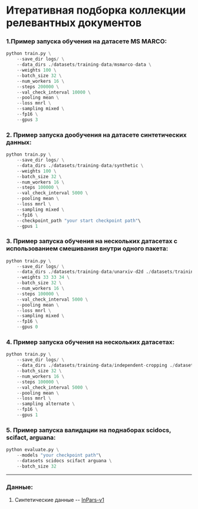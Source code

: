 # Итеративная подборка коллекции релевантных документов

### 1.Пример запуска обучения на датасете **MS MARCO**:
```python
python train.py \
    --save_dir logs/ \
    --data_dirs ./datasets/training-data/msmarco-data \
    --weights 100 \
    --batch_size 32 \
    --num_workers 16 \
    --steps 200000 \
    --val_check_interval 10000 \
    --pooling mean \
    --loss mnrl \
    --sampling mixed \
    --fp16 \
    --gpus 3
```
### 2. Пример запуска дообучения на датасете синтетических данных:
```python
python train.py \
    --save_dir logs/ \
    --data_dirs ./datasets/training-data/synthetic \
    --weights 100 \
    --batch_size 32 \
    --num_workers 16 \
    --steps 100000 \
    --val_check_interval 5000 \
    --pooling mean \
    --loss mnrl \
    --sampling mixed \
    --fp16 \
    --checkpoint_path "your start checkpoint path"\
    --gpus 1
```

### 3. Пример запуска обучения на нескольких датасетах c использованием смешивания внутри одного пакета:
```python
python train.py \
    --save_dir logs/ \
    --data_dirs ./datasets/training-data/unarxiv-d2d ./datasets/training-data/unarxiv-q2d ./datasets/training-data/msmarco-data \
    --weights 33 33 34 \
    --batch_size 32 \
    --num_workers 16 \
    --steps 100000 \
    --val_check_interval 5000 \
    --pooling mean \
    --loss mnrl \
    --sampling mixed \
    --fp16 \
    --gpus 0
```

### 4. Пример запуска обучения на нескольких датасетах:
```python
python train.py \
    --save_dir logs/ \
    --data_dirs ./datasets/training-data/independent-cropping ./datasets/training-data/unarxiv-d2d ./datasets/training-data/unarxiv-q2d ./datasets/training-data/msmarco-data \
    --batch_size 32 \
    --num_workers 16 \
    --steps 100000 \
    --val_check_interval 5000 \
    --pooling mean \
    --loss mnrl \
    --sampling alternate \
    --fp16 \
    --gpus 1
```

### 5. Пример запуска валидации на поднаборах scidocs, scifact, arguana:
```python
python evaluate.py \
    --models "your checkpoint path"\
    --datasets scidocs scifact arguana \
    --batch_size 32
```
----
### Данные:
1. Синтетические данные -- [InPars-v1](https://github.com/zetaalphavector/InPars?tab=readme-ov-file)
